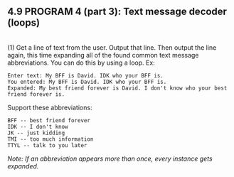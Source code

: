 4.9 PROGRAM 4 (part 3): Text message decoder (loops)
-----

<br>(1) Get a line of text from the user. Output that line. Then output the line again, this time expanding all of the found common text message abbreviations. You can do this by using a loop. Ex:

    Enter text: My BFF is David. IDK who your BFF is.
	You entered: My BFF is David. IDK who your BFF is.
	Expanded: My best friend forever is David. I don't know who your best friend forever is.

Support these abbreviations:

	BFF -- best friend forever
	IDK -- I don't know
	JK -- just kidding
	TMI -- too much information
	TTYL -- talk to you later
*Note: If an abbreviation appears more than once, every instance gets expanded.*